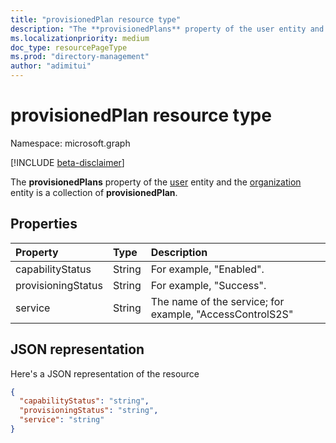 ```yaml
---
title: "provisionedPlan resource type"
description: "The **provisionedPlans** property of the user entity and the organization entity is a collection of **provisionedPlan**."
ms.localizationpriority: medium
doc_type: resourcePageType
ms.prod: "directory-management"
author: "adimitui"
---
```


# provisionedPlan resource type

Namespace: microsoft.graph

[!INCLUDE [beta-disclaimer](../../includes/beta-disclaimer.md)]

The **provisionedPlans** property of the [user](user.md) entity and the [organization](organization.md) entity is a collection of **provisionedPlan**.


## Properties
| Property       | Type    |Description|
|:---------------|:--------|:----------|
|capabilityStatus|String|For example, "Enabled".|
|provisioningStatus|String|For example, "Success".|
|service|String|The name of the service; for example, "AccessControlS2S"|

## JSON representation

Here's a JSON representation of the resource

<!-- {
  "blockType": "resource",
  "optionalProperties": [

  ],
  "@odata.type": "microsoft.graph.provisionedPlan"
}-->

```json
{
  "capabilityStatus": "string",
  "provisioningStatus": "string",
  "service": "string"
}

```

<!-- uuid: 8fcb5dbc-d5aa-4681-8e31-b001d5168d79
2015-10-25 14:57:30 UTC -->
<!--
{
  "type": "#page.annotation",
  "description": "provisionedPlan resource",
  "keywords": "",
  "section": "documentation",
  "tocPath": "",
  "suppressions": []
}
-->


